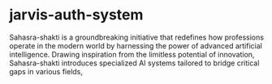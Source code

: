 # jarvis-auth-system
Sahasra-shakti is a groundbreaking initiative that redefines how professions operate in the modern world by harnessing the power of advanced artificial intelligence. Drawing inspiration from the limitless potential of innovation, Sahasra-shakti introduces specialized AI systems tailored to bridge critical gaps in various fields, 
